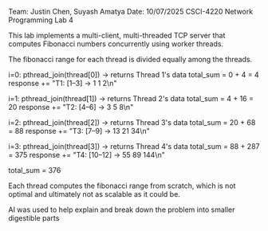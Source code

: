 Team: Justin Chen, Suyash Amatya
Date: 10/07/2025
CSCI-4220 Network Programming Lab 4


This lab implements a multi-client, multi-threaded TCP server that computes Fibonacci numbers concurrently using worker threads.

The fibonacci range for each thread is divided equally among the threads.

i=0: pthread_join(thread[0]) $\rightarrow$ returns Thread 1's data
     total_sum = 0 + 4 = 4
     response += "T1: [1–3] -> 1 1 2\n"

i=1: pthread_join(thread[1]) $\rightarrow$ returns Thread 2's data
     total_sum = 4 + 16 = 20
     response += "T2: [4–6] -> 3 5 8\n"

i=2: pthread_join(thread[2]) $\rightarrow$ returns Thread 3's data
     total_sum = 20 + 68 = 88
     response += "T3: [7–9] -> 13 21 34\n"

i=3: pthread_join(thread[3]) $\rightarrow$ returns Thread 4's data
     total_sum = 88 + 287 = 375
     response += "T4: [10–12] -> 55 89 144\n"

total_sum = 376

Each thread computes the fibonacci range from scratch, which is not optimal and ultimately not as scalable as it could be.

AI was used to help explain and break down the problem into smaller digestible parts